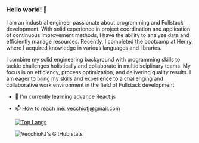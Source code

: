 ### Hello world! 👋

I am an industrial engineer passionate about programming and Fullstack development. With solid experience in project coordination and application of continuous improvement methods, I have the ability to analyze data and efficiently manage resources. Recently, I completed the bootcamp at Henry, where I acquired knowledge in various languages and libraries.

I combine my solid engineering background with programming skills to tackle challenges holistically and collaborate in multidisciplinary teams. My focus is on efficiency, process optimization, and delivering quality results. I am eager to bring my skills and experience to a challenging and collaborative work environment in the field of Fullstack development.

- 🌱 I’m currently learning advance React.js
- 📫 How to reach me: vecchiofj@gmail.com

  [![Top Langs](https://github-readme-stats.vercel.app/api/top-langs/?username=VecchioFJ&layout=donut)](https://github.com/VecchioFJ/github-readme-stats)

  ![VecchioFJ's GitHub stats](https://github-readme-stats.vercel.app/api?username=VecchioFJ&show_icons=true)


<!--
**VecchioFJ/VecchioFJ** is a ✨ _special_ ✨ repository because its `README.md` (this file) appears on your GitHub profile.

Here are some ideas to get you started:

- 🔭 I’m currently working on ...
- 🌱 I’m currently learning ...
- 👯 I’m looking to collaborate on ...
- 🤔 I’m looking for help with ...
- 💬 Ask me about ...
- 📫 How to reach me: ...
- 😄 Pronouns: ...
- ⚡ Fun fact: ...
-->
